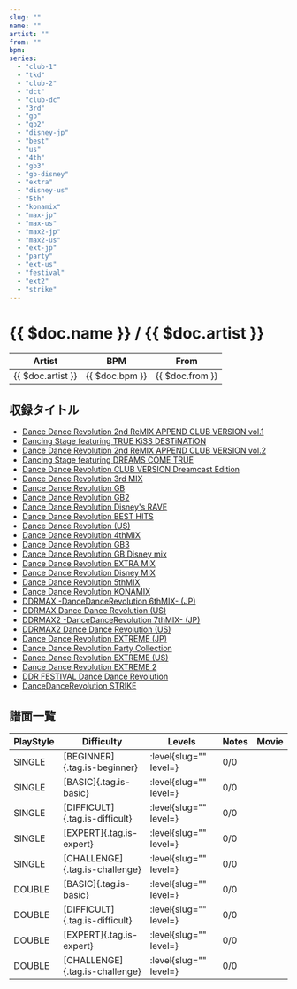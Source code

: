 ```yaml
---
slug: ""
name: ""
artist: ""
from: ""
bpm: 
series:
  - "club-1"
  - "tkd"
  - "club-2"
  - "dct"
  - "club-dc"
  - "3rd"
  - "gb"
  - "gb2"
  - "disney-jp"
  - "best"
  - "us"
  - "4th"
  - "gb3"
  - "gb-disney"
  - "extra"
  - "disney-us"
  - "5th"
  - "konamix"
  - "max-jp"
  - "max-us"
  - "max2-jp"
  - "max2-us"
  - "ext-jp"
  - "party"
  - "ext-us"
  - "festival"
  - "ext2"
  - "strike"
---
```


# {{ $doc.name }} / {{ $doc.artist }}

|Artist|BPM|From|
|------|---|----|
|{{ $doc.artist }}|{{ $doc.bpm }}|{{ $doc.from }}|

## 収録タイトル

- [Dance Dance Revolution 2nd ReMIX APPEND CLUB VERSION vol.1](/series/club-1/)
- [Dancing Stage featuring TRUE KiSS DESTiNATiON](/series/tkd/)
- [Dance Dance Revolution 2nd ReMIX APPEND CLUB VERSION vol.2](/series/club-2/)
- [Dancing Stage featuring DREAMS COME TRUE](/series/dct/)
- [Dance Dance Revolution CLUB VERSION Dreamcast Edition](/series/club-dc/)
- [Dance Dance Revolution 3rd MIX](/series/3rd/)
- [Dance Dance Revolution GB](/series/gb/)
- [Dance Dance Revolution GB2](/series/gb2/)
- [Dance Dance Revolution Disney's RAVE](/series/disney-jp/)
- [Dance Dance Revolution BEST HITS](/series/best/)
- [Dance Dance Revolution (US)](/series/us/)
- [Dance Dance Revolution 4thMIX](/series/4th/)
- [Dance Dance Revolution GB3](/series/gb3/)
- [Dance Dance Revolution GB Disney mix](/series/gb-disney/)
- [Dance Dance Revolution EXTRA MIX](/series/extra/)
- [Dance Dance Revolution Disney MIX](/series/disney-us/)
- [Dance Dance Revolution 5thMIX](/series/5th/)
- [Dance Dance Revolution KONAMIX](/series/konamix/)
- [DDRMAX -DanceDanceRevolution 6thMIX- (JP)](/series/max-jp/)
- [DDRMAX Dance Dance Revolution (US)](/series/max-us/)
- [DDRMAX2 -DanceDanceRevolution 7thMIX- (JP)](/series/max2-jp/)
- [DDRMAX2 Dance Dance Revolution (US)](/series/max2-us/)
- [Dance Dance Revolution EXTREME (JP)](/series/ext-jp/)
- [Dance Dance Revolution Party Collection](/series/party/)
- [Dance Dance Revolution EXTREME (US)](/series/ext-us/)
- [Dance Dance Revolution EXTREME 2](/series/ext2/)
- [DDR FESTIVAL Dance Dance Revolution](/series/festival/)
- [DanceDanceRevolution STRIKE](/series/strike/)

## 譜面一覧

|PlayStyle|Difficulty|Levels|Notes|Movie|
|---------|----------|------|-----|-----|
|SINGLE|[BEGINNER]{.tag.is-beginner}|:level{slug="" level=}|0/0||
|SINGLE|[BASIC]{.tag.is-basic}|:level{slug="" level=}|0/0||
|SINGLE|[DIFFICULT]{.tag.is-difficult}|:level{slug="" level=}|0/0||
|SINGLE|[EXPERT]{.tag.is-expert}|:level{slug="" level=}|0/0||
|SINGLE|[CHALLENGE]{.tag.is-challenge}|:level{slug="" level=}|0/0||
|DOUBLE|[BASIC]{.tag.is-basic}|:level{slug="" level=}|0/0||
|DOUBLE|[DIFFICULT]{.tag.is-difficult}|:level{slug="" level=}|0/0||
|DOUBLE|[EXPERT]{.tag.is-expert}|:level{slug="" level=}|0/0||
|DOUBLE|[CHALLENGE]{.tag.is-challenge}|:level{slug="" level=}|0/0||
